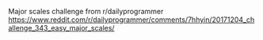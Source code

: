 Major scales challenge from r/dailyprogrammer
https://www.reddit.com/r/dailyprogrammer/comments/7hhyin/20171204_challenge_343_easy_major_scales/
